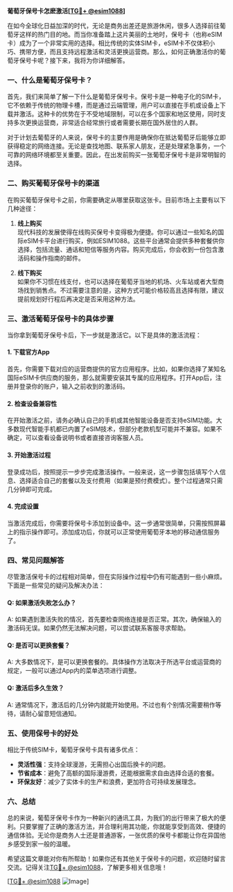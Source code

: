 **葡萄牙保号卡怎麽激活[[TG💪+ @esim1088](https://t.me/s/esim1088)]**

在如今全球化日益加深的时代，无论是商务出差还是旅游休闲，很多人选择前往葡萄牙这样的热门目的地。而当你准备踏上这片美丽的土地时，保号卡（也称eSIM卡）成为了一个非常实用的选择。相比传统的实体SIM卡，eSIM卡不仅体积小巧、携带方便，而且支持远程激活和灵活更换运营商。那么，如何正确激活你的葡萄牙保号卡呢？接下来，我将为你详细解答。

### **一、什么是葡萄牙保号卡？**

首先，我们来简单了解一下什么是葡萄牙保号卡。保号卡是一种电子化的SIM卡，它不依赖于传统的物理卡槽，而是通过云端管理，用户可以直接在手机或设备上下载并激活。这种卡的优势在于不受地域限制，可以在多个国家和地区使用，同时支持多次更换运营商，非常适合经常旅行或者需要长期在国外居住的人群。

对于计划去葡萄牙的人来说，保号卡的主要作用是确保你在抵达葡萄牙后能够立即获得稳定的网络连接。无论是查找地图、联系家人朋友，还是处理紧急事务，一个可靠的网络环境都至关重要。因此，在出发前购买一张葡萄牙保号卡是非常明智的选择。

### **二、购买葡萄牙保号卡的渠道**

在购买葡萄牙保号卡之前，你需要确定从哪里获取这张卡。目前市场上主要有以下几种途径：

1. **线上购买**  
   现代科技的发展使得在线购买保号卡变得极为便捷。你可以通过一些知名的国际eSIM卡平台进行购买，例如ESIM1088。这些平台通常会提供多种套餐供你选择，包括流量、通话和短信等服务内容。购买完成后，你会收到一份包含激活码和操作指南的邮件。

2. **线下购买**  
   如果你不习惯在线支付，也可以选择在葡萄牙当地的机场、火车站或者大型商场找到销售点。不过需要注意的是，这种方式可能价格较高且选择有限，建议提前规划好行程后再决定是否采用这种方法。

### **三、激活葡萄牙保号卡的具体步骤**

当你拿到葡萄牙保号卡后，下一步就是激活它。以下是具体的激活流程：

#### **1. 下载官方App**
   首先，你需要下载对应的运营商提供的官方应用程序。比如，如果你选择了某知名国际eSIM卡供应商的服务，那么就需要安装其专属的应用程序。打开App后，注册并登录你的账户，输入之前收到的激活码。

#### **2. 检查设备兼容性**
   在开始激活之前，请务必确认自己的手机或其他智能设备是否支持eSIM功能。大多数现代智能手机都已内置了eSIM技术，但部分老款机型可能并不兼容。如果不确定，可以查看设备说明书或者直接咨询客服人员。

#### **3. 开始激活过程**
   登录成功后，按照提示一步步完成激活操作。一般来说，这一步骤包括填写个人信息、选择适合自己的套餐以及支付费用（如果是预付费模式）。整个过程通常只需几分钟即可完成。

#### **4. 完成设置**
   当激活完成后，你需要将保号卡添加到设备中。这一步通常很简单，只需按照屏幕上的指示操作即可。添加成功后，你就可以正常使用葡萄牙本地的移动通信服务了。

### **四、常见问题解答**

尽管激活保号卡的过程相对简单，但在实际操作过程中仍有可能遇到一些小麻烦。下面是一些常见的疑问及解决办法：

#### **Q: 如果激活失败怎么办？**
A: 如果遇到激活失败的情况，首先要检查网络连接是否正常。其次，确保输入的激活码无误。如果仍然无法解决问题，可以尝试联系客服寻求帮助。

#### **Q: 是否可以更换套餐？**
A: 大多数情况下，是可以更换套餐的。具体操作方法取决于所选平台或运营商的规定，一般可以通过App内的菜单选项进行调整。

#### **Q: 激活后多久生效？**
A: 通常情况下，激活后的几分钟内就能开始使用。不过也有个别情况需要稍作等待，请耐心留意短信通知。

### **五、使用保号卡的好处**

相比于传统SIM卡，葡萄牙保号卡具有诸多优点：

- **灵活性强**：支持全球漫游，无需担心出国后换卡的问题。
- **节省成本**：避免了高额的国际漫游费，还能根据需求自由选择合适的套餐。
- **环保友好**：减少了实体卡的生产和浪费，更加符合可持续发展理念。

### **六、总结**

总的来说，葡萄牙保号卡作为一种新兴的通讯工具，为我们的出行带来了极大的便利。只要掌握了正确的激活方法，并合理利用其功能，你就能享受到高效、便捷的通信体验。无论你是商务人士还是普通游客，一张优质的保号卡都能让你在异国他乡感受到家一般的温暖。

希望这篇文章能对你有所帮助！如果你还有其他关于保号卡的问题，欢迎随时留言交流。记得关注[TG💪+ @esim1088](https://t.me/s/esim1088)，了解更多相关信息哦！

[[TG💪+ @esim1088](https://t.me/s/esim1088) ![Image](https://i.postimg.cc/4NQfJmqS/Snipaste-2025-05-13-00-14-12.png)]